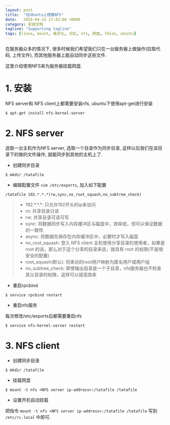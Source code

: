 ```yaml
---
layout: post
title:  "在Ubuntu上搭建NFS"
date:   2016-04-15 17:42:00 +0800
category: 安装文档
tagline: "Supporting tagline"
tags: [linux, mount, 格式化, 分区, nfs, 网盘, fdisk, ubuntu]
---
```


在服务器众多的情况下, 很多时候我们希望我们只在一台服务器上做操作(拉取代码, 上传文件), 而其他服务器上能自动同步这些文件.

这里介绍使用NFS来为服务器挂载网盘.

# 1. 安装

NFS server和 NFS client上都需要安装nfs, ubuntu下使用apt-get进行安装

```
$ apt-get install nfs-kernel-server
```

# 2. NFS server

选取一台主机作为NFS server, 选取一个目录作为同步目录, 这样以后我们在该目录下的做的文件操作, 就能同步到其他的主机上了.

* 创建同步目录

```
$ mkdir /tatafile
```

* 编辑配置文件 `vim /etc/exports`, 加入如下配置

```
/tatafile 192.*.*.*(rw,sync,no_root_squash,no_subtree_check)
```

> * 192.\*.\*.\*: 只允许192开头的ip来访问
> * ro: 共享目录只读
> * rw: 共享目录可读可写
> * sync: 将数据同步写入内存缓冲区与磁盘中，效率低，但可以保证数据的一致性
> * async: 将数据先保存在内存缓冲区中，必要时才写入磁盘
> * no_root_squash: 登入 NFS client 主机使用分享目录的使用者，如果是 root 的话，那么对于这个分享的目录来说，就具有 root 的权限(不是很安全的配置)
> * root_squash(默认): 将来访的root用户映射为匿名用户或用户组
> * no_subtree_check: 即使输出目录是一个子目录，nfs服务器也不检查其父目录的权限，这样可以提高效率

* 重启rpcbind

```
$ service rpcbind restart
```

* 重启nfs服务

每次修改/etc/exports后都需要重启nfs

```
$ service nfs-kernel-server restart
```

# 3. NFS client

* 创建同步目录

```
$ mkdir /tatafile
```

* 挂载网盘

```
$ mount -t nfs <NFS server ip-address>:/tatafile /tatafile
```

* 设置开机自动挂载

把指令 `mount -t nfs <NFS server ip-address>:/tatafile /tatafile` 写到 `/etc/rc.local` 中即可.
